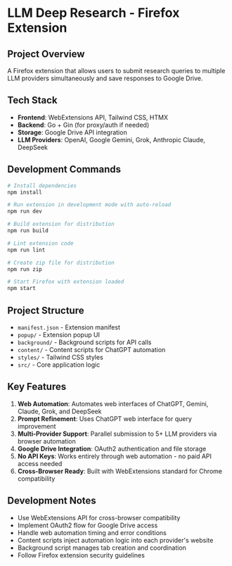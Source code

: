 # LLM Deep Research - Firefox Extension

## Project Overview
A Firefox extension that allows users to submit research queries to multiple LLM providers simultaneously and save responses to Google Drive.

## Tech Stack
- **Frontend**: WebExtensions API, Tailwind CSS, HTMX
- **Backend**: Go + Gin (for proxy/auth if needed)
- **Storage**: Google Drive API integration
- **LLM Providers**: OpenAI, Google Gemini, Grok, Anthropic Claude, DeepSeek

## Development Commands
```bash
# Install dependencies
npm install

# Run extension in development mode with auto-reload
npm run dev

# Build extension for distribution
npm run build

# Lint extension code
npm run lint

# Create zip file for distribution
npm run zip

# Start Firefox with extension loaded
npm start
```

## Project Structure
- `manifest.json` - Extension manifest
- `popup/` - Extension popup UI
- `background/` - Background scripts for API calls
- `content/` - Content scripts for ChatGPT automation
- `styles/` - Tailwind CSS styles
- `src/` - Core application logic

## Key Features
1. **Web Automation**: Automates web interfaces of ChatGPT, Gemini, Claude, Grok, and DeepSeek
2. **Prompt Refinement**: Uses ChatGPT web interface for query improvement
3. **Multi-Provider Support**: Parallel submission to 5+ LLM providers via browser automation
4. **Google Drive Integration**: OAuth2 authentication and file storage
5. **No API Keys**: Works entirely through web automation - no paid API access needed
6. **Cross-Browser Ready**: Built with WebExtensions standard for Chrome compatibility

## Development Notes
- Use WebExtensions API for cross-browser compatibility
- Implement OAuth2 flow for Google Drive access
- Handle web automation timing and error conditions
- Content scripts inject automation logic into each provider's website
- Background script manages tab creation and coordination
- Follow Firefox extension security guidelines
